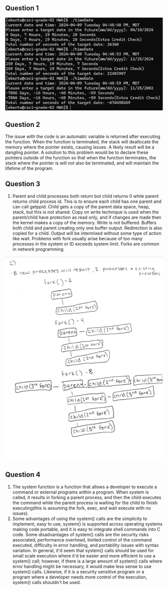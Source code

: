 ## Question 1
![alt text](<Screenshot 2024-04-09 164138.png>)

## Question 2
The issue with the code is an automatic variable is returned after executing the function. When the function is terminated, the stack will deallocate the memory where the pointer exists, causing issues. A likely result will be a dangling pointer. A solution to this problem would be to declare these pointers outside of the function so that when the function terminates, the stack where the pointer is will not also be terminated, and will maintain the lifetime of the program.

## Question 3
1) Parent and child processes both return but child returns 0 while parent returns child process id. This is to ensure each child has one parent and can call getppid. Child gets a copy of the parent data space, heap, stack, but this is not shared. Copy on write technique is used when the parent/child have protection as read only, and if changes are made then the kernel makes a copy of the memory. Write is not buffered. Buffers both child and parent creating only one buffer output. Redirection is also copied for a child. Output will be intermixed without some type of action like wait. Problems with fork usually arise because of too many processes in the system or ID exceeds system limit. Forks are common in network programming.

![alt text](image.png)

## Question 4
1) The system function is a function that allows a developer to execute a command or external programs within a program. When system is called, it results in forking a parent process, and then the child executes the command while the parent process is waiting for the child to finish executing(this is assuming the fork, exec, and wait execute with no issues). 
2) Some advantages of using the system() calls are the simplicity to implement, easy to use, system() is supported across operating systems making code portable, and it is easy to integrate shell commands into C code. Some disadvantages of system() calls are the security risks associated, performance overhead, limited control of the command executed, difficulty in error handling, and portability issues with syntax variation. In general, it'd seem that system() calls should be used for small scale execution where it'd be easier and more efficient to use a system() call; however, if there is a large amount of system() calls where error handling might be necessary, it would make less sense to use system() calls. Likewise, if it is a security sensitive program or a program where a developer needs more control of the execution, system() calls shouldn't be used.